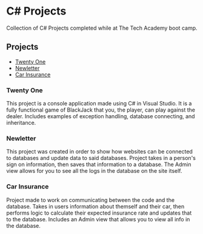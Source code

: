 # C# Projects
Collection of C# Projects completed while at The Tech Academy boot camp.

## Projects

* [Twenty One](https://github.com/meteornium/C_Sharp_TTA_Projects/tree/main/Basic%20C%23%20Programs/basic%20program/MyTwentyOne)
* [Newletter](https://github.com/meteornium/C_Sharp_TTA_Projects/tree/main/Basic%20C%23%20Programs/basic%20program/NewsletterAppMVC)
* [Car Insurance](https://github.com/meteornium/C_Sharp_TTA_Projects/tree/main/Basic%20C%23%20Programs/basic%20program/CarInsuranceAssignment)

### Twenty One
This project is a console application made using C# in Visual Studio. It is a fully functional game of BlackJack that you, the player, can play against the dealer. Includes examples of exception handling, database connecting, and inheritance.

### Newletter
This project was created in order to show how websites can be connected to databases and update data to said databases. Project takes in a person's sign on information, then saves that information to a database. The Admin view allows for you to see all the logs in the database on the site itself.

### Car Insurance
Project made to work on communicating between the code and the database. Takes in users information about themself and their car, then performs logic to calculate their expected insurance rate and updates that to the database. Includes an Admin view that allows you to view all info in the database.
